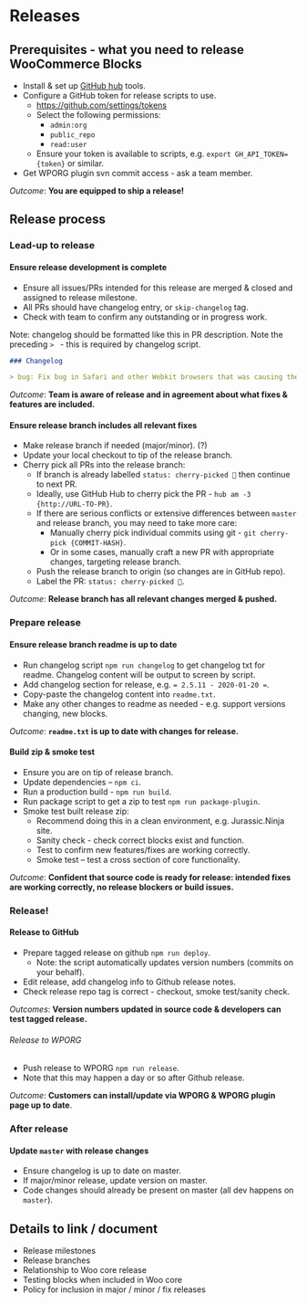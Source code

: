 # Releases

## Prerequisites - what you need to release WooCommerce Blocks
- Install & set up [GitHub hub](https://hub.github.com) tools.
- Configure a GitHub token for release scripts to use.
  - https://github.com/settings/tokens
  - Select the following permissions: 
    - `admin:org`
    - `public_repo`
    - `read:user`
  - Ensure your token is available to scripts, e.g. `export GH_API_TOKEN={token}` or similar.
- Get WPORG plugin svn commit access - ask a team member.

_Outcome_: __You are equipped to ship a release!__

## Release process
### Lead-up to release
#### Ensure release development is complete
- Ensure all issues/PRs intended for this release are merged & closed and assigned to release milestone.
- All PRs should have changelog entry, or `skip-changelog` tag.
- Check with team to confirm any outstanding or in progress work.

Note: changelog should be formatted like this in PR description. Note the preceding `> ` - this is required by changelog script.

```md
### Changelog

> bug: Fix bug in Safari and other Webkit browsers that was causing the All Products block to show 0 results when resetting the sort value.
```

_Outcome_: __Team is aware of release and in agreement about what fixes & features are included.__

#### Ensure release branch includes all relevant fixes
- Make release branch if needed (major/minor). (?)
- Update your local checkout to tip of the release branch.
- Cherry pick all PRs into the release branch:
  - If branch is already labelled `status: cherry-picked 🍒` then continue to next PR.
  - Ideally, use GitHub Hub to cherry pick the PR - `hub am -3 {http://URL-TO-PR}`. 
  - If there are serious conflicts or extensive differences between `master` and release branch, you may need to take more care:
    - Manually cherry pick individual commits using git - `git cherry-pick {COMMIT-HASH}`.
    - Or in some cases, manually craft a new PR with appropriate changes, targeting release branch.
  - Push the release branch to origin (so changes are in GitHub repo).
  - Label the PR: `status: cherry-picked 🍒`.

_Outcome_: __Release branch has all relevant changes merged & pushed.__

### Prepare release
#### Ensure release branch readme is up to date
- Run changelog script `npm run changelog` to get changelog txt for readme. Changelog content will be output to screen by script.
- Add changelog section for release, e.g. `= 2.5.11 - 2020-01-20 =`.
- Copy-paste the changelog content into `readme.txt`.
- Make any other changes to readme as needed - e.g. support versions changing, new blocks.

_Outcome_: __`readme.txt` is up to date with changes for release.__

#### Build zip & smoke test
- Ensure you are on tip of release branch.
- Update dependencies – `npm ci`.
- Run a production build - `npm run build`.
- Run package script to get a zip to test `npm run package-plugin`.
- Smoke test built release zip:
  - Recommend doing this in a clean environment, e.g. Jurassic.Ninja site.
  - Sanity check - check correct blocks exist and function.
  - Test to confirm new features/fixes are working correctly.
  - Smoke test – test a cross section of core functionality.

_Outcome_: __Confident that source code is ready for release: intended fixes are working correctly, no release blockers or build issues.__

### Release!
#### Release to GitHub
- Prepare tagged release on github `npm run deploy`. 
  - Note: the script automatically updates version numbers (commits on your behalf).
- Edit release, add changelog info to Github release notes.
- Check release repo tag is correct - checkout, smoke test/sanity check.

_Outcomes_: __Version numbers updated in source code & developers can test tagged release.__

###### Release to WPORG
- Push release to WPORG `npm run release`.
- Note that this may happen a day or so after Github release.

_Outcome_: __Customers can install/update via WPORG & WPORG plugin page up to date__.

### After release
#### Update `master` with release changes
- Ensure changelog is up to date on master.
- If major/minor release, update version on master.
- Code changes should already be present on master (all dev happens on `master`).


## Details to link / document
- Release milestones
- Release branches
- Relationship to Woo core release
- Testing blocks when included in Woo core 
- Policy for inclusion in major / minor / fix releases
